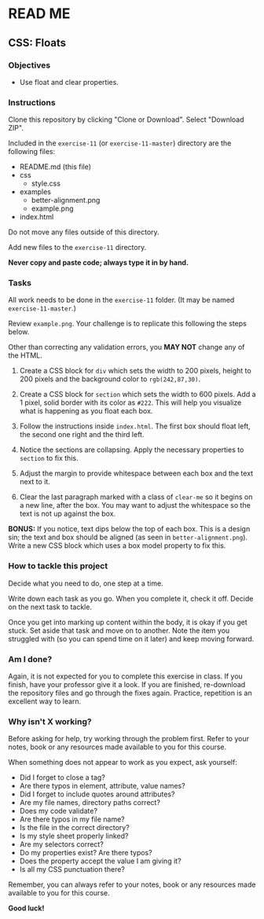 # READ ME

## CSS: Floats


### Objectives

- Use float and clear properties.


### Instructions

Clone this repository by clicking "Clone or Download". Select "Download ZIP".

Included in the `exercise-11` (or `exercise-11-master`) directory are the following files:

- README.md (this file)
- css
  - style.css
- examples
  - better-alignment.png
  - example.png
- index.html

Do not move any files outside of this directory.

Add new files to the `exercise-11` directory.

**Never copy and paste code; always type it in by hand.**


### Tasks

All work needs to be done in the `exercise-11` folder. (It may be named `exercise-11-master`.)

Review `example.png`. Your challenge is to replicate this following the steps below.

Other than correcting any validation errors, you **MAY NOT** change any of the HTML.

1. Create a CSS block for `div` which sets the width to 200 pixels, height to 200 pixels and the background color to `rgb(242,87,30)`.

2. Create a CSS block for `section` which sets the width to 600 pixels. Add a 1 pixel, solid border with its color as `#222`. This will help you visualize what is happening as you float each box.

3. Follow the instructions inside `index.html`. The first box should float left, the second one right and the third left.

4. Notice the sections are collapsing. Apply the necessary properties to `section` to fix this.

5. Adjust the margin to provide whitespace between each box and the text next to it.

6. Clear the last paragraph marked with a class of `clear-me` so it begins on a new line, after the box. You may want to adjust the whitespace so the text is not up against the box.

**BONUS:** If you notice, text dips below the top of each box. This is a design sin; the text and box should be aligned (as seen in `better-alignment.png`). Write a new CSS block which uses a box model property to fix this.


### How to tackle this project

Decide what you need to do, one step at a time.

Write down each task as you go. When you complete it, check it off. Decide on the next task to tackle.

Once you get into marking up content within the body, it is okay if you get stuck. Set aside that task and move on to another. Note the item you struggled with (so you can spend time on it later) and keep moving forward.

### Am I done?

Again, it is not expected for you to complete this exercise in class. If you finish, have your professor give it a look. If you are finished, re-download the repository files and go through the fixes again. Practice, repetition is an excellent way to learn.

### Why isn't X working?

Before asking for help, try working through the problem first. Refer to your notes, book or any resources made available to you for this course.

When something does not appear to work as you expect, ask yourself:

- Did I forget to close a tag?
- Are there typos in element, attribute, value names?
- Did I forget to include quotes around attributes?
- Are my file names, directory paths correct?
- Does my code validate?
- Are there typos in my file name?
- Is the file in the correct directory?
- Is my style sheet properly linked?
- Are my selectors correct?
- Do my properties exist? Are there typos?
- Does the property accept the value I am giving it?
- Is all my CSS punctuation there?

Remember, you can always refer to your notes, book or any resources made available to you for this course.

**Good luck!**
